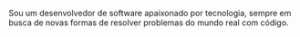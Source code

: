 Sou um desenvolvedor de software apaixonado por tecnologia, sempre em busca de novas formas de resolver problemas do mundo real com código.
